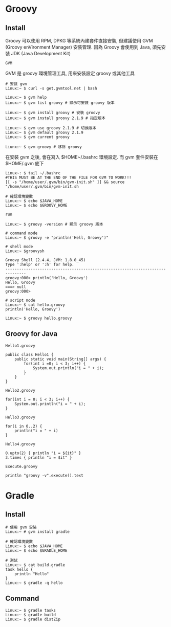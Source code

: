 # Groovy #


## Install ##

Groovy 可以使用 RPM, DPKG 等系統內建套件直接安裝, 但建議使用 GVM (Groovy enVironment Manager) 安裝管理. 因為 Groovy 會使用到 Java, 須先安裝 JDK (Java Development Kit)

`GVM`

GVM 是 groovy 環境管理工具, 用來安裝設定 groovy 或其他工具

	# 安裝 gvm
	Linux:~ $ curl -s get.gvmtool.net | bash

	Linux:~ $ gvm help
	Linux:~ $ gvm list groovy # 顯示可安裝 groovy 版本

	Linux:~ $ gvm install groovy # 安裝 groovy
	Linux:~ $ gvm install groovy 2.1.9 # 指定版本

	Linux:~ $ gvm use groovy 2.1.9 # 切換版本
	Linux:~ $ gvm default groovy 2.1.9
	Linux:~ $ gvm current groovy

	Liunx:~ $ gvm groovy # 移除 groovy

在安裝 gvm 之後, 會在寫入 $HOME~/.bashrc 環境設定. 而 gvm 套件安裝在 $HOME/.gvm 底下

	Linux~: $ tail ~/.bashrc
	#THIS MUST BE AT THE END OF THE FILE FOR GVM TO WORK!!!
	[[ -s "/home/user/.gvm/bin/gvm-init.sh" ]] && source "/home/user/.gvm/bin/gvm-init.sh

	# 確認環境變數
	Linux:~ $ echo $JAVA_HOME
	Linux:~ $ echo $GROOVY_HOME

`run`

	Linux:~ $ groovy -version # 顯示 groovy 版本

	# command mode
	Linux:~ $ groovy -e "println('Hell, Groovy')"

	# shell mode
	Linux:~ $groovysh

	Groovy Shell (2.4.4, JVM: 1.8.0_45)
	Type ':help' or ':h' for help.
	-------------------------------------------------------------------------------
	groovy:000> println('Hello, Groovy')
	Hello, Groovy
	===> null
	groovy:000> 

	# script mode
	Linux:~ $ cat hello.groovy
	println('Hello, Groovy')

	Linux:~ $ groovy hello.groovy


## Groovy for Java ##

`Hello1.groovy`

	public class Hello1 {
		public static void main(String[] args) {
			for(int i =0; i < 3; i++) {
				System.out.println("i = " + i);
			}
		}
	}

`Hello2.groovy`

	for(int i = 0; i < 3; i++) {
		System.out.println("i = " + i);
	}

`Hello3.groovy`

	for(i in 0..2) {
		println("i = " + i)
	}

`Hello4.groovy`

	0.upto(2) { println "i = ${it}" }
	3.times { println "i = $it" }

`Execute.groovy`

	println "groovy -v".execute().text


# Gradle #


## Install ##

	# 使用 gvm 安裝
	Linux:~ # gvm install gradle

	# 確認環境變數
	Linux:~ $ echo $JAVA_HOME
	Linux:~ $ echo $GRADLE_HOME

	# 測試
	Linux:~ $ cat build.gradle
	task hello {
		println "Hello"
	}
	Linux:~ $ gradle -q hello

## Command ##

	Linux:~ $ gradle tasks
	Linux:~ $ gradle build
	Linux:~ $ gradle distZip